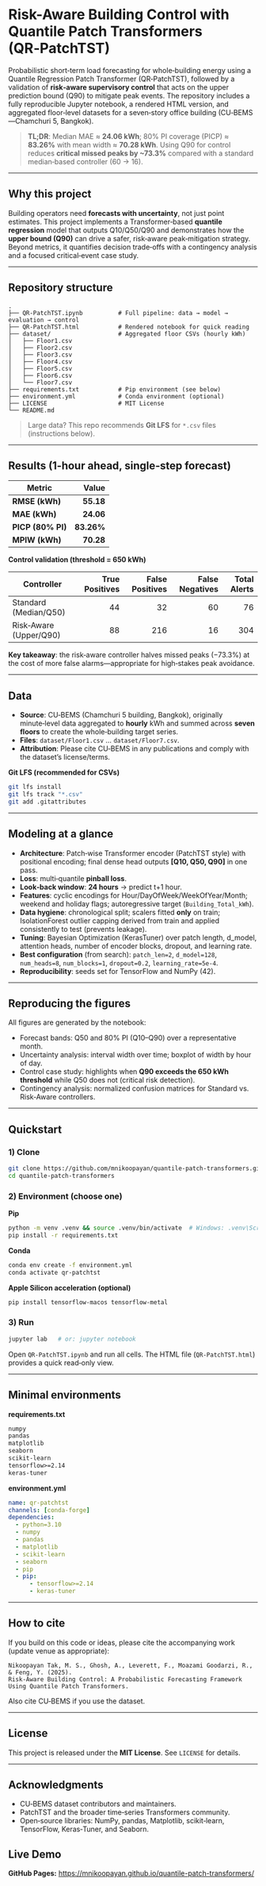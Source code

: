 # Risk-Aware Building Control with Quantile Patch Transformers (QR‑PatchTST)

Probabilistic short‑term load forecasting for whole‑building energy using a Quantile Regression Patch Transformer (QR‑PatchTST), followed by a validation of **risk‑aware supervisory control** that acts on the upper prediction bound (Q90) to mitigate peak events. The repository includes a fully reproducible Jupyter notebook, a rendered HTML version, and aggregated floor‑level datasets for a seven‑story office building (CU‑BEMS—Chamchuri 5, Bangkok).

> **TL;DR**: Median MAE ≈ **24.06 kWh**; 80% PI coverage (PICP) ≈ **83.26%** with mean width ≈ **70.28 kWh**. Using Q90 for control reduces **critical missed peaks by ~73.3%** compared with a standard median‑based controller (60 → 16).

---

## Why this project
Building operators need **forecasts with uncertainty**, not just point estimates. This project implements a Transformer‑based **quantile regression** model that outputs Q10/Q50/Q90 and demonstrates how the **upper bound (Q90)** can drive a safer, risk‑aware peak‑mitigation strategy. Beyond metrics, it quantifies decision trade‑offs with a contingency analysis and a focused critical‑event case study.

---

## Repository structure
```
.
├── QR-PatchTST.ipynb          # Full pipeline: data → model → evaluation → control
├── QR-PatchTST.html           # Rendered notebook for quick reading
├── dataset/                   # Aggregated floor CSVs (hourly kWh)
│   ├── Floor1.csv
│   ├── Floor2.csv
│   ├── Floor3.csv
│   ├── Floor4.csv
│   ├── Floor5.csv
│   ├── Floor6.csv
│   └── Floor7.csv
├── requirements.txt           # Pip environment (see below)
├── environment.yml            # Conda environment (optional)
├── LICENSE                    # MIT License
└── README.md
```

> Large data? This repo recommends **Git LFS** for `*.csv` files (instructions below).

---

## Results (1‑hour ahead, single‑step forecast)
| Metric | Value |
|---|---:|
| **RMSE (kWh)** | **55.18** |
| **MAE (kWh)** | **24.06** |
| **PICP (80% PI)** | **83.26%** |
| **MPIW (kWh)** | **70.28** |

**Control validation (threshold = 650 kWh)**

| Controller | True Positives | False Positives | False Negatives | Total Alerts |
|---|---:|---:|---:|---:|
| Standard (Median/Q50) | 44 | 32 | 60 | 76 |
| Risk‑Aware (Upper/Q90) | 88 | 216 | 16 | 304 |

**Key takeaway**: the risk‑aware controller halves missed peaks (−73.3%) at the cost of more false alarms—appropriate for high‑stakes peak avoidance.

---

## Data
- **Source**: CU‑BEMS (Chamchuri 5 building, Bangkok), originally minute‑level data aggregated to **hourly** kWh and summed across **seven floors** to create the whole‑building target series.
- **Files**: `dataset/Floor1.csv` … `dataset/Floor7.csv`.
- **Attribution**: Please cite CU‑BEMS in any publications and comply with the dataset’s license/terms.

**Git LFS (recommended for CSVs)**
```bash
git lfs install
git lfs track "*.csv"
git add .gitattributes
```

---

## Modeling at a glance
- **Architecture**: Patch‑wise Transformer encoder (PatchTST style) with positional encoding; final dense head outputs **[Q10, Q50, Q90]** in one pass.
- **Loss**: multi‑quantile **pinball loss**.
- **Look‑back window**: **24 hours** → predict t+1 hour.
- **Features**: cyclic encodings for Hour/DayOfWeek/WeekOfYear/Month; weekend and holiday flags; autoregressive target (`Building_Total_kWh`).  
- **Data hygiene**: chronological split; scalers fitted **only** on train; IsolationForest outlier capping derived from train and applied consistently to test (prevents leakage).
- **Tuning**: Bayesian Optimization (KerasTuner) over patch length, d_model, attention heads, number of encoder blocks, dropout, and learning rate.
- **Best configuration** (from search): `patch_len=2`, `d_model=128`, `num_heads=8`, `num_blocks=1`, `dropout=0.2`, `learning_rate=5e-4`.  
- **Reproducibility**: seeds set for TensorFlow and NumPy (42).

---

## Reproducing the figures
All figures are generated by the notebook:
- Forecast bands: Q50 and 80% PI (Q10–Q90) over a representative month.
- Uncertainty analysis: interval width over time; boxplot of width by hour of day.
- Control case study: highlights when **Q90 exceeds the 650 kWh threshold** while Q50 does not (critical risk detection).
- Contingency analysis: normalized confusion matrices for Standard vs. Risk‑Aware controllers.

---

## Quickstart
### 1) Clone
```bash
git clone https://github.com/mnikoopayan/quantile-patch-transformers.git
cd quantile-patch-transformers
```

### 2) Environment (choose one)
**Pip**
```bash
python -m venv .venv && source .venv/bin/activate  # Windows: .venv\Scripts\activate
pip install -r requirements.txt
```

**Conda**
```bash
conda env create -f environment.yml
conda activate qr-patchtst
```

**Apple Silicon acceleration (optional)**
```bash
pip install tensorflow-macos tensorflow-metal
```

### 3) Run
```bash
jupyter lab   # or: jupyter notebook
```
Open `QR-PatchTST.ipynb` and run all cells. The HTML file (`QR-PatchTST.html`) provides a quick read‑only view.

---

## Minimal environments
**requirements.txt**
```txt
numpy
pandas
matplotlib
seaborn
scikit-learn
tensorflow>=2.14
keras-tuner
```

**environment.yml**
```yaml
name: qr-patchtst
channels: [conda-forge]
dependencies:
  - python=3.10
  - numpy
  - pandas
  - matplotlib
  - scikit-learn
  - seaborn
  - pip
  - pip:
      - tensorflow>=2.14
      - keras-tuner
```

---

## How to cite
If you build on this code or ideas, please cite the accompanying work (update venue as appropriate):
```
Nikoopayan Tak, M. S., Ghosh, A., Leverett, F., Moazami Goodarzi, R., & Feng, Y. (2025).
Risk-Aware Building Control: A Probabilistic Forecasting Framework Using Quantile Patch Transformers.
```
Also cite CU‑BEMS if you use the dataset.

---

## License
This project is released under the **MIT License**. See `LICENSE` for details.

---

## Acknowledgments
- CU‑BEMS dataset contributors and maintainers.
- PatchTST and the broader time‑series Transformers community.
- Open‑source libraries: NumPy, pandas, Matplotlib, scikit‑learn, TensorFlow, Keras‑Tuner, and Seaborn.

## Live Demo
**GitHub Pages:** https://mnikoopayan.github.io/quantile-patch-transformers/
